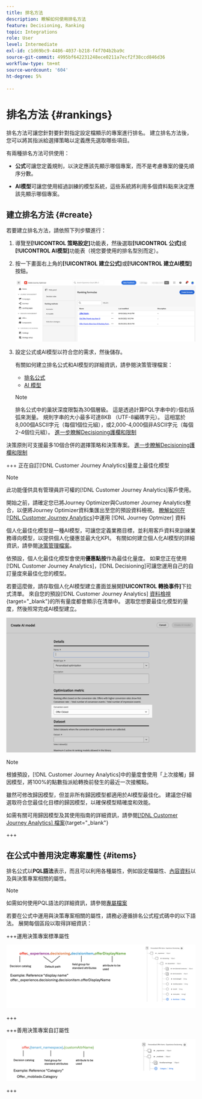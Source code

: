 ```yaml
---
title: 排名方法
description: 瞭解如何使用排名方法
feature: Decisioning, Ranking
topic: Integrations
role: User
level: Intermediate
exl-id: c1d69bc9-4486-4037-b218-f4f704b2ba9c
source-git-commit: 4995bf642231248ece0211a7ecf2f38ccd846d36
workflow-type: tm+mt
source-wordcount: '604'
ht-degree: 5%

---
```


# 排名方法 {#rankings}

排名方法可讓您針對要針對指定設定檔顯示的專案進行排名。 建立排名方法後，您可以將其指派給選擇策略以定義應先選取哪些項目。

有兩種排名方法可供使用：

* **公式**&#x200B;可讓您定義規則，以決定應該先顯示哪個專案，而不是考慮專案的優先順序分數。

* **AI模型**&#x200B;可讓您使用經過訓練的模型系統，這些系統將利用多個資料點來決定應該先顯示哪個專案。

## 建立排名方法 {#create}

若要建立排名方法，請依照下列步驟進行：

1. 導覽至&#x200B;**[!UICONTROL 策略設定]**&#x200B;功能表，然後選取&#x200B;**[!UICONTROL 公式]**&#x200B;或&#x200B;**[!UICONTROL AI模型]**&#x200B;功能表（視您要使用的排名型別而定）。

1. 按一下畫面右上角的&#x200B;**[!UICONTROL 建立公式]**&#x200B;或&#x200B;**[!UICONTROL 建立AI模型]**&#x200B;按鈕。

   ![](assets/ranking-create.png)

1. 設定公式或AI模型以符合您的需求，然後儲存。

   有關如何建立排名公式和AI模型的詳細資訊，請參閱決策管理檔案：

   <!--* [Ranking formulas](exd-ranking-formulas.md)-->
   * [排名公式](../offers/ranking/create-ranking-formulas.md)
   * [AI 模型](../offers/ranking/ai-models.md)

   >[!NOTE]
   >
   >排名公式中的巢狀深度限製為30個層級。 這是透過計算PQL字串中的`)`個右括弧來測量。 規則字串的大小最多可達8KB （UTF-8編碼字元）。 這相當於8,000個ASCII字元（每個1個位元組），或2,000-4,000個非ASCII字元（每個2-4個位元組）。 [進一步瞭解Decisioning護欄和限制](gs-experience-decisioning.md#guardrails)

決策原則可支援最多10個合併的選擇策略和決策專案。 [進一步瞭解Decisioning護欄和限制](gs-experience-decisioning.md#guardrails)

+++ 正在自訂[!DNL Customer Journey Analytics]量度上最佳化模型

>[!NOTE]
>
>此功能僅供具有管理員許可權的[!DNL Customer Journey Analytics]客戶使用。
>
>開始之前，請確定您已將Journey Optimizer與Customer Journey Analytics整合，以便將Journey Optimizer資料集匯出至您的預設資料檢視。 [瞭解如何在 [!DNL Customer Journey Analytics]](../reports/cja-ajo.md)中運用 [!DNL Journey Optmizer] 資料

個人化最佳化模型是一種AI模型，可讓您定義業務目標，並利用客戶資料來訓練業務導向模型，以提供個人化優惠並最大化KPI。 有關如何建立個人化AI模型的詳細資訊，請參閱[決策管理檔案](../offers/ranking/personalized-optimization-model.md)。

依預設，個人化最佳化模型會使用&#x200B;**優惠點按**&#x200B;作為最佳化量度。 如果您正在使用[!DNL Customer Journey Analytics]，[!DNL Decisioning]可讓您運用自己的自訂量度來最佳化您的模型。

若要這麼做，請存取個人化AI模型建立畫面並展開&#x200B;**[!UICONTROL 轉換事件]**&#x200B;下拉式清單。 來自您的預設[!DNL Customer Journey Analytics] [資料檢視](https://experienceleague.adobe.com/zh-hant/docs/analytics-platform/using/cja-dataviews/data-views){target="_blank"}的所有量度都會顯示在清單中。 選取您想要最佳化模型的量度，然後照常完成AI模型建立。

![](assets/ai-ranking-custom-metrics.png)

>[!NOTE]
>
>根據預設，[!DNL Customer Journey Analytics]中的量度會使用「上次接觸」歸因模型，將100%的點數指派給轉換前發生的最近一次接觸點。
>
>雖然可修改歸因模型，但並非所有歸因模型都適用於AI模型最佳化。 建議您仔細選取符合您最佳化目標的歸因模型，以確保模型精確度和效能。
>
>如需有關可用歸因模型及其使用指南的詳細資訊，請參閱[[!DNL Customer Journey Analytics] 檔案](https://experienceleague.adobe.com/zh-hant/docs/analytics-platform/using/cja-dataviews/component-settings/attribution){target="_blank"}

+++

## 在公式中善用決定專案屬性 {#items}

排名公式以&#x200B;**PQL語法**&#x200B;表示，而且可以利用各種屬性，例如設定檔屬性、[內容資料](context-data.md)以及與決策專案相關的屬性。

>[!NOTE]
>
>如需如何使用PQL語法的詳細資訊，請參閱[專屬檔案](https://experienceleague.adobe.com/docs/experience-platform/segmentation/pql/overview.html?lang=zh-Hant)

若要在公式中運用與決策專案相關的屬性，請務必遵循排名公式程式碼中的以下語法。 展開每個區段以取得詳細資訊：

+++運用決策專案標準屬性

![](assets/formula-attribute.png)

+++

+++善用決策專案自訂屬性

![](assets/formula-attribute-custom.png)

+++
